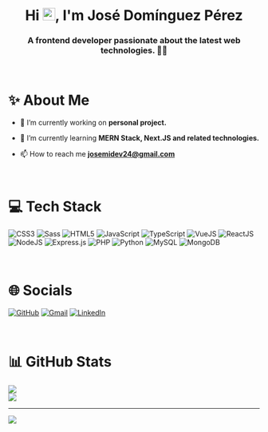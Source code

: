 <h1 align="center">Hi <img src="https://raw.githubusercontent.com/MartinHeinz/MartinHeinz/master/wave.gif" width="25">, I'm José Domínguez Pérez</h1>

<h3 align="center">A frontend developer passionate about the latest web technologies. 👨‍💻</h3>

<br />

# ✨ About Me

- 🔭 I’m currently working on **personal project.**

- 🌱 I’m currently learning **MERN Stack, Next.JS and related technologies.**

- 📫 How to reach me **josemidev24@gmail.com**

<br />

# 💻 Tech Stack

![CSS3](https://img.shields.io/badge/CSS-%231572B6.svg?style=for-the-badge&logo=css3&logoColor=white) ![Sass](https://img.shields.io/badge/Sass-CC6699?style=for-the-badge&logo=sass&logoColor=white) ![HTML5](https://img.shields.io/badge/html5-%23E34F26.svg?style=for-the-badge&logo=html5&logoColor=white) ![JavaScript](https://img.shields.io/badge/JavaScript-F7DF1E?style=for-the-badge&logo=javascript&logoColor=black) ![TypeScript](https://img.shields.io/badge/TypeScript-3178C6?style=for-the-badge&logo=typescript&logoColor=white) ![VueJS](https://img.shields.io/badge/vue.js-%2335495e.svg?style=for-the-badge&logo=vuedotjs&logoColor=%234FC08D) ![ReactJS](https://img.shields.io/badge/react.js-%2320232a.svg?style=for-the-badge&logo=react&logoColor=%2361DAFB) ![NodeJS](https://img.shields.io/badge/Node.js-339933?style=for-the-badge&logo=node.js&logoColor=white) ![Express.js](https://img.shields.io/badge/express.js-%23404d59.svg?style=for-the-badge&logo=express&logoColor=%2361DAFB) ![PHP](https://img.shields.io/badge/php-%23777BB4.svg?style=for-the-badge&logo=php&logoColor=white) ![Python](https://img.shields.io/badge/python-14354C?style=for-the-badge&logo=python&logoColor=ffdd54) ![MySQL](https://img.shields.io/badge/MySQL-4479A1?style=for-the-badge&logo=mysql&logoColor=white) ![MongoDB](https://img.shields.io/badge/MongoDB-%234ea94b.svg?style=for-the-badge&logo=mongodb&logoColor=white)

<br />

# 🌐 Socials

[![GitHub](https://img.shields.io/badge/GitHub-000.svg?logo=github&logoColor=white)](https://github.com/josemiguel02) [![Gmail](https://img.shields.io/badge/Gmail-D14836.svg?logo=gmail&logoColor=white)](mailto:josemidev24@gmail.com) [![LinkedIn](https://img.shields.io/badge/LinkedIn-0077B5.svg?logo=linkedin&logoColor=white)](https://www.linkedin.com/in/josemidev24)

<br />

# 📊 GitHub Stats

![](https://github-readme-streak-stats.herokuapp.com/?user=josemiguel02&theme=react&hide_border=false) <br/>
![](https://github-readme-stats.vercel.app/api/top-langs/?username=josemiguel02&theme=react&hide_border=false&include_all_commits=false&count_private=false&layout=compact)

---

[![](https://visitcount.itsvg.in/api?id=josemiguel02&icon=0&color=0)](https://visitcount.itsvg.in)
